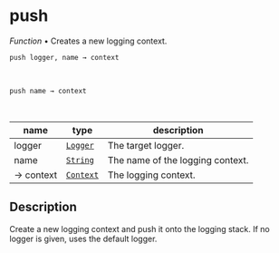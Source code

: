 # push

_Function_ &bull; Creates a new logging context.

<pre><code>push logger, name &rarr; context</code></pre>
<br>
<pre><code>push name &rarr; context</code></pre>
<br>

| name | type | description |
|------|------|-------------|
|logger|[`Logger`][logger]|The target logger.|
|name|[`String`][string]|The name of the logging context.|
|&rarr; context|[`Context`][context]|The logging context.|


## Description

Create a new logging context and push it onto the logging stack. If no logger is given, uses the default logger.


[logger]: #
[string]: https://developer.mozilla.org/en-US/docs/Web/JavaScript/Reference/Global_Objects/String
[context]: /reference//context